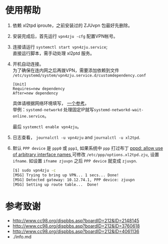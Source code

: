 使用帮助
========

1. 依赖 xl2tpd iproute，之前安装过的 ZJUvpn 包最好先删除。

2. 安装完成后，首先运行 `vpn4zju -cfg` 配置VPN帐号。

3. 连接请运行 `systemctl start vpn4zju.service`;  
   直接运行脚本，需手动处理 xl2ptd 服务。

4. 开机自动连接。  
   为了确保在连内网之后再拨VPN，需要添加依赖到文件  
   `/etc/systemd/system/vpn4zju.service.d/customdependency.conf`
    ```
    [Unit]
    Requires=new dependency
    After=new dependency
    ```
   具体请根据网络环境填写， [一个参考][1]。  
   举例：`systemd-networkd` 处理固定IP就写`systemd-networkd-wait-online.service`。  

   最后 `systemctl enable vpn4zju`。

5. 日志查看， `journalctl -u vpn4zju` and `journalctl -u xl2tpd`.

6. 默认 `PPP device` 是 `ppp0` 或 `ppp1`, 如果系统中 `ppp` 打过布丁
   [pppd: allow use of arbitrary interface names ](https://github.com/paulusmack/ppp/commit/bbcdc4366bbee6c3f4e1ddda31e4eec8c1b3ccc2)
   可修改 `/etc/ppp/options.xl2tpd.zju`, 设置 `ifname`.
   如设置 `ifname zjuvpn` 之后 `PPP device` 就变成 `zjuvpn`.
   ```bash
   [$] sudo vpn4zju -c
   [MSG] Trying to bring up VPN... 1 secs... Done!
   [MSG] Detected gateway: 10.12.74.1, PPP device: zjuvpn
   [MSG] Setting up route table...  Done!   
   ```

参考致谢
========

* http://www.cc98.org/dispbbs.asp?boardID=212&ID=2148145
* http://www.cc98.org/dispbbs.asp?boardID=212&ID=3760618
* http://www.cc98.org/dispbbs.asp?boardID=212&ID=4061136
* ./info.md

[1]:http://www.freedesktop.org/wiki/Software/systemd/NetworkTarget/
